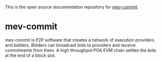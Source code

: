 This is the open source documentation repository for [mev-commit](https://github.com/primev/mev-commit).

# mev-commit

mev-commit is P2P software that creates a network of execution providers and bidders. Bidders can broadcast bids to providers and receive commitments from them. A high throughput POA EVM chain settles the bids at the end of a block slot.
